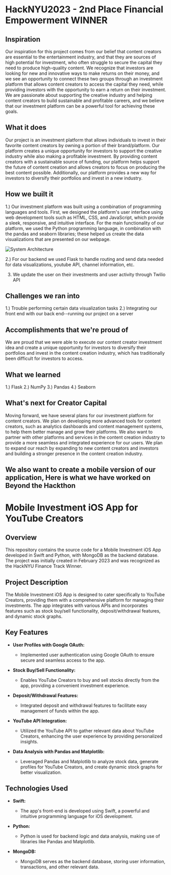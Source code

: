 # HackNYU2023 - 2nd Place Financial Empowerment WINNER


## Inspiration
Our inspiration for this project comes from our belief that content creators are essential to the entertainment industry, and that they are sources of high potential for investment, who often struggle to secure the capital they need to produce high-quality content. We recognize that investors are looking for new and innovative ways to make returns on their money, and we see an opportunity to connect these two groups through an investment platform that allows content creators to access the capital they need, while providing investors with the opportunity to earn a return on their investment. We are passionate about supporting the creative industry and helping content creators to build sustainable and profitable careers, and we believe that our investment platform can be a powerful tool for achieving these goals.

## What it does
Our project is an investment platform that allows individuals to invest in their favorite content creators by owning a portion of their brand/platform. Our platform creates a unique opportunity for investors to support the creative industry while also making a profitable investment. By providing content creators with a sustainable source of funding, our platform helps support the future of content creation and allows creators to focus on producing the best content possible. Additionally, our platform provides a new way for investors to diversify their portfolios and invest in a new industry. 

## How we built it
1.) Our investment platform was built using a combination of programming languages and tools. First, we designed the platform's user interface using web development tools such as HTML, CSS, and JavaScript, which provide a sleek, responsive, and intuitive interface. For the main functionality of our platform, we used the Python programming language, in combination with the pandas and seaborn libraries; these helped us create the data visualizations that are presented on our webpage. 

![System Architecture](https://gateway.estuary.tech/gw/ipfs/bafkreiaa6gt3rr4eynjwl53onqycbltulhf46r4nfhen5swezwtmaunt7m)

2.) For our backend we used Flask to handle routing and send data needed for data visualizations, youtube API, channel information, etc. 

3. We update the user on their investments and user activity through Twilio API

## Challenges we ran into
1.) Trouble performing certain data visualization tasks
2.) Integrating our front end with our back end--running our project on a server

## Accomplishments that we're proud of
We are proud that we were able to execute our content creator investment idea and create a unique opportunity for investors to diversify their portfolios and invest in the content creation industry, which has traditionally been difficult for investors to access.

## What we learned
1.) Flask
2.) NumPy
3.) Pandas
4.) Seaborn

## What's next for Creator Capital
Moving forward, we have several plans for our investment platform for content creators. We plan on developing more advanced tools for content creators, such as analytics dashboards and content management systems, to help them better manage and grow their platforms. We also want to partner with other platforms and services in the content creation industry to provide a more seamless and integrated experience for our users. We plan to expand our reach by expanding to new content creators and investors and building a stronger presence in the content creation industry.

We also want to create a mobile version of our application, Here is what we have worked on Beyond the Hackthon
---

# Mobile Investment iOS App for YouTube Creators


## Overview

This repository contains the source code for a Mobile Investment iOS App developed in Swift and Python, with MongoDB as the backend database. The project was initially created in February 2023 and was recognized as the HackNYU Finance Track Winner.

## Project Description

The Mobile Investment iOS App is designed to cater specifically to YouTube Creators, providing them with a comprehensive platform for managing their investments. The app integrates with various APIs and incorporates features such as stock buy/sell functionality, deposit/withdrawal features, and dynamic stock graphs.

## Key Features

- **User Profiles with Google OAuth:**
  - Implemented user authentication using Google OAuth to ensure secure and seamless access to the app.

- **Stock Buy/Sell Functionality:**
  - Enables YouTube Creators to buy and sell stocks directly from the app, providing a convenient investment experience.

- **Deposit/Withdrawal Features:**
  - Integrated deposit and withdrawal features to facilitate easy management of funds within the app.

- **YouTube API Integration:**
  - Utilized the YouTube API to gather relevant data about YouTube Creators, enhancing the user experience by providing personalized insights.

- **Data Analysis with Pandas and Matplotlib:**
  - Leveraged Pandas and Matplotlib to analyze stock data, generate profiles for YouTube Creators, and create dynamic stock graphs for better visualization.

## Technologies Used

- **Swift:**
  - The app's front-end is developed using Swift, a powerful and intuitive programming language for iOS development.

- **Python:**
  - Python is used for backend logic and data analysis, making use of libraries like Pandas and Matplotlib.

- **MongoDB:**
  - MongoDB serves as the backend database, storing user information, transactions, and other relevant data.



